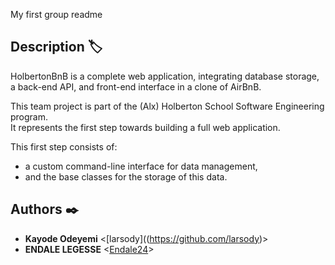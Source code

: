 My first group readme




## Description :label:

HolbertonBnB is a complete web application, integrating database storage, a back-end API, and front-end interface in a clone of AirBnB.

This team project is part of the (Alx) Holberton School Software Engineering program. </br>
It represents the first step towards building a full web application.

This first step consists of:
- a custom command-line interface for data management,
- and the base classes for the storage of this data.

## Authors :black_nib:

* **Kayode Odeyemi** <[larsody]((https://github.com/larsody)>
* **ENDALE LEGESSE** <[Endale24](https://github.com/Endale24)> 
